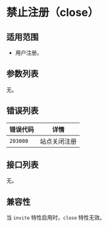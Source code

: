 # 禁止注册（close）

## 适用范围

- 用户注册。

## 参数列表

无。

## 错误列表

| 错误代码 | 详情         |
| -------- | ------------ |
| `203000` | 站点关闭注册 |


## 接口列表

无。

## 兼容性

当 `invite` 特性启用时，`close` 特性无效。
